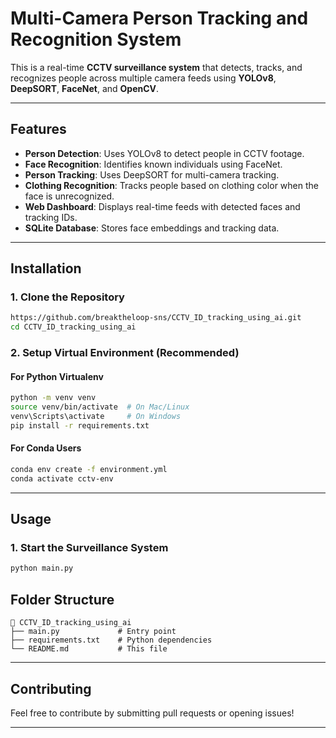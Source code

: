 # Multi-Camera Person Tracking and Recognition System

This is a real-time **CCTV surveillance system** that detects, tracks, and recognizes people across multiple camera feeds using **YOLOv8**, **DeepSORT**, **FaceNet**, and **OpenCV**.

---

## Features
- **Person Detection**: Uses YOLOv8 to detect people in CCTV footage.
- **Face Recognition**: Identifies known individuals using FaceNet.
- **Person Tracking**: Uses DeepSORT for multi-camera tracking.
- **Clothing Recognition**: Tracks people based on clothing color when the face is unrecognized.
- **Web Dashboard**: Displays real-time feeds with detected faces and tracking IDs.
- **SQLite Database**: Stores face embeddings and tracking data.

---

## Installation

### **1. Clone the Repository**
```sh
https://github.com/breaktheloop-sns/CCTV_ID_tracking_using_ai.git
cd CCTV_ID_tracking_using_ai
```

### **2. Setup Virtual Environment (Recommended)**
#### **For Python Virtualenv**
```sh
python -m venv venv
source venv/bin/activate  # On Mac/Linux
venv\Scripts\activate     # On Windows
pip install -r requirements.txt
```

#### **For Conda Users**
```sh
conda env create -f environment.yml
conda activate cctv-env
```

---

## Usage

### **1. Start the Surveillance System**
```sh
python main.py
```

## Folder Structure
```
📁 CCTV_ID_tracking_using_ai
├── main.py             # Entry point
├── requirements.txt    # Python dependencies
└── README.md           # This file
```

---

## Contributing
Feel free to contribute by submitting pull requests or opening issues!

---
